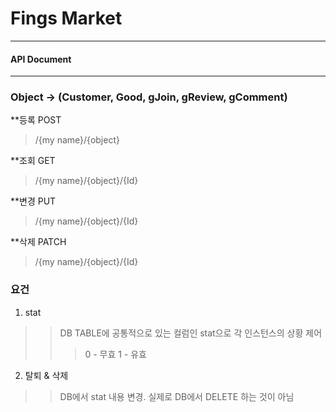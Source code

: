 # Fings Market
----
#### API Document
---

### Object -> (Customer, Good, gJoin, gReview, gComment)
**등록
POST
>/{my name}/{object}

**조회
GET
>/{my name}/{object}/{Id}

**변경
PUT
>/{my name}/{object}/{Id}

**삭제
PATCH
>/{my name}/{object}/{Id}

### 요건
1. stat

>>DB TABLE에 공통적으로 있는 컬럼인 stat으로 각 인스턴스의 상황 제어
>>>0 - 무효
>>>1 - 유효

2. 탈퇴 & 삭제

>>DB에서 stat 내용 변경.
>>실제로 DB에서 DELETE 하는 것이 아님